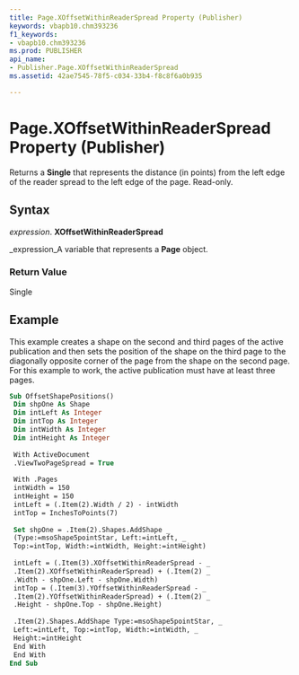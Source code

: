 ```yaml
---
title: Page.XOffsetWithinReaderSpread Property (Publisher)
keywords: vbapb10.chm393236
f1_keywords:
- vbapb10.chm393236
ms.prod: PUBLISHER
api_name:
- Publisher.Page.XOffsetWithinReaderSpread
ms.assetid: 42ae7545-78f5-c034-33b4-f8c8f6a0b935

---
```



# Page.XOffsetWithinReaderSpread Property (Publisher)

Returns a  **Single** that represents the distance (in points) from the left edge of the reader spread to the left edge of the page. Read-only.


## Syntax

 _expression_. **XOffsetWithinReaderSpread**

 _expression_A variable that represents a  **Page** object.


### Return Value

Single


## Example

This example creates a shape on the second and third pages of the active publication and then sets the position of the shape on the third page to the diagonally opposite corner of the page from the shape on the second page. For this example to work, the active publication must have at least three pages.


```vb
Sub OffsetShapePositions() 
 Dim shpOne As Shape 
 Dim intLeft As Integer 
 Dim intTop As Integer 
 Dim intWidth As Integer 
 Dim intHeight As Integer 
 
 With ActiveDocument 
 .ViewTwoPageSpread = True 
 
 With .Pages 
 intWidth = 150 
 intHeight = 150 
 intLeft = (.Item(2).Width / 2) - intWidth 
 intTop = InchesToPoints(7) 
 
 Set shpOne = .Item(2).Shapes.AddShape _ 
 (Type:=msoShape5pointStar, Left:=intLeft, _ 
 Top:=intTop, Width:=intWidth, Height:=intHeight) 
 
 intLeft = (.Item(3).XOffsetWithinReaderSpread - _ 
 .Item(2).XOffsetWithinReaderSpread) + (.Item(2) _ 
 .Width - shpOne.Left - shpOne.Width) 
 intTop = (.Item(3).YOffsetWithinReaderSpread - _ 
 .Item(2).YOffsetWithinReaderSpread) + (.Item(2) _ 
 .Height - shpOne.Top - shpOne.Height) 
 
 .Item(2).Shapes.AddShape Type:=msoShape5pointStar, _ 
 Left:=intLeft, Top:=intTop, Width:=intWidth, _ 
 Height:=intHeight 
 End With 
 End With 
End Sub
```


